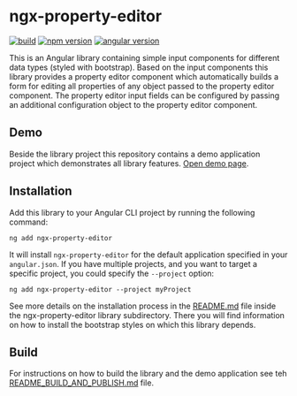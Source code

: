 # ngx-property-editor

[![build](https://github.com/heinerwalter/ngx-property-editor/actions/workflows/build-and-test.yml/badge.svg)](https://github.com/heinerwalter/ngx-property-editor/actions/workflows/build-and-test.yml)
[![npm version](https://img.shields.io/npm/v/ngx-property-editor?logo=npm&logoColor=fff)](https://www.npmjs.com/package/ngx-property-editor)
[![angular version](https://badgen.net/static/Angular/v18/c3002f?icon=angular)](https://angular.dev/overview)

This is an Angular library containing simple input components for different data types
(styled with bootstrap). Based on the input components this library provides a property
editor component which automatically builds a form for editing all properties of any
object passed to the property editor component. The property editor input fields can be
configured by passing an additional configuration object to the property editor component.

## Demo

Beside the library project this repository contains a demo application project
which demonstrates all library features.
[Open demo page](https://heinerwalter.github.io/ngx-property-editor/).

## Installation

Add this library to your Angular CLI project by running the following command:

```console
ng add ngx-property-editor
```

It will install `ngx-property-editor` for the default application specified in your
`angular.json`. If you have multiple projects, and you want to target a specific
project, you could specify the `--project` option:

```console
ng add ngx-property-editor --project myProject
```

See more details on the installation process in the
[README.md](projects/ngx-property-editor/README.md)
file inside the ngx-property-editor library subdirectory. There you will find information
on how to install the bootstrap styles on which this library depends.

## Build

For instructions on how to build the library and the demo application see teh
[README_BUILD_AND_PUBLISH.md](README_BUILD_AND_PUBLISH.md) file.
